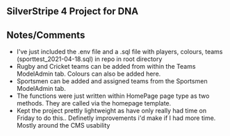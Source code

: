 ## SilverStripe 4 Project for DNA

## Notes/Comments ##
- I've just included the .env file and a .sql file with players, colours, teams (sporttest_2021-04-18.sql) in repo in root directory
- Rugby and Cricket teams can be added from within the Teams ModelAdmin tab. Colours can also be added here.
- Sportsmen can be added and assigned teams from the Sportsmen ModelAdmin tab.
- The functions were just written within HomePage page type as two methods. They are called via the homepage template.
- Kept the project prettly lightweight as have only really had time on Friday to do this.. Definetly improvements i'd make if I had more time. Mostly around the CMS usability